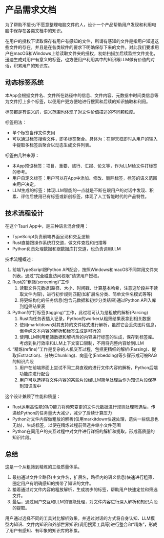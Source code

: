 # 产品需求文档

为了帮助不擅长/不愿意整理电脑文件的人，设计一个产品帮助用户发现和利用电脑中保存在各类文档中的知识。

在用户的授权下读取保存有用户有感知的文件，所谓有感知的文件是指用户知道这些文件的存在，并且是在各类软件的要求下明确保存下来的文件。对此我们要求用户在macOS和Windows上给读取文件夹的授权，初始扫描加后续监控文件变化，迅速生成对用户有意义的标签，也方便用户利用其中的知识跟LLM做有价值的对话，积累用户的知识库。

## 动态标签系统

本App会根据文件名、文件所在路径中的信息、文件内容、元数据中时间类信息等为文件打上多个标签，以便用户更方便地进行搜索和后续的知识抽取和利用。

标签都是有语义的，语义范围也体现了对文件价值描述的不同颗粒度。

标签用法：

- 单个标签当作文件夹用
- 可以通过标签搜索文件，即多标签聚合。具体为：在聊天框即时从用户的输入中提取多标签后聚合以动态生成文件列表。

标签由几种来源：

- 本App预设标签：项目、重要、旅行、汇报、论文等，作为LLM给文件打标签的参考。
- 用户自定义标签：用户可以在App中添加、修改、删除标签，标签的语义范围由用户决定。
- LLM生成的标签：体现LLM智能的一点就是不断在跟用户的对话中发现、积累、评估后使用已有标签或新创标签，体现了人工智能时代的产品特性。

## 技术流程设计

在这个Tauri App中，是三种语言混合使用：

- TypeScript负责前端界面呈现和交互逻辑
- Rust直接跟操作系统打交道，做文件查找和扫描等
- Python负责处理数据和跟数据库打交道，也负责调用LLM

技术流程概述：

1. 前端TypeScript跟Python API配合，按照Windows和macOS不同常用文件夹列表，通过“完全磁盘访问权限”请求用户授权。
2. Rust的“粗筛(screening)”工作
   1. 读取文件元数据(路径、大小、时间戳、计算基本哈希，注意这阶段并不读取文件内容)，进行初步规则匹配(如扩展名分类、简单文件名模式等等)
   2. 将更结构化的任务信息(包含元数据和初步分类结果)通过Python API入库到粗筛结果表
3. Python的“打标签(tagging)”工作，此过程可认为是粗放的解析(Parsing)
   1. Rust向任务表插入记录，Python的worker从粗筛结果表拿到相关数据
   2. 使用markitdown对其支持的文件格式进行解析，虽然它会丢失图片信息，但单纯文本内容的解析和标签生成是可行的
   3. 使用LLM利用粗筛数据和解析后的内容进行标签的生成，保存到标签库。考虑到执行效率和LLM上下文窗口限制，不用将完整内容给到LLM
4. “精炼(refine)”工作是复杂的人机交互过程，包括更精细的解析(Parsing)、提取(Extraction)、分块(Chunking)、向量化(Embedding)等步骤形成可被RAG的知识片段
   1. 用户在前端界面上尝试不同工具直观的进行文件内容的解析，Python后端功能库进行配合
   2. 用户可以选择将文件内容的某些片段经LLM简单处理后作为知识片段保存到知识库中

这个设计兼顾了性能和质量：

- Rust运用高性能的I/O能力将频繁变更的文件元数据进行规则处理筛选后，传递给Python的任务量大大减少，减少了后续计算压力
- Python对文件内容做粗放的解析(仅用markitdown快速处理，遗失一些信息也无妨)，生成标签，以便在精炼过程前筛选并缩小文件范围
- Python在同用户的交互过程中对文件进行详细的解析和提取，形成高质量的知识片段。

## 总结

这是一个从粗筛到精炼的三级质量体系。

1. 最初通过文件全路径(主文件名，扩展名，路径内的语义信息)快速进行粗筛，圈定用户有明确感知的携带了知识的文件。
2. 接着通过对文件内容的粗放解析，生成初步的标签，帮助用户快速定位和筛选文件。
3. 最后，通过用户交互和LLM的智能处理，对文件内容进行深入解析和知识片段的提取。

用户通过选择不同的工具对比解析效果，并通过对话的方式将自身认知、LLM模型内知识、文件内知识和外部世界知识(调用搜索工具等)进行整合和“精炼”，形成了用户有感知、有印象的知识库的积累。
